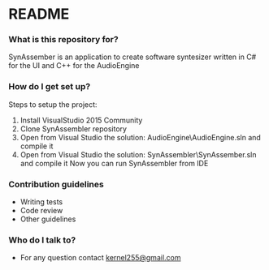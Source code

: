 # README #

### What is this repository for? ###

SynAssember is an application to create software syntesizer written in C# for the UI and C++ for the AudioEngine

### How do I get set up? ###

Steps to setup the project:

1. Install VisualStudio 2015 Community
2. Clone SynAssembler repository
3. Open from Visual Studio the solution: AudioEngine\AudioEngine.sln and compile it
4. Open from Visual Studio the solution: SynAssembler\SynAssember.sln and compile it
Now you can run SynAssembler from IDE

### Contribution guidelines ###

* Writing tests
* Code review
* Other guidelines

### Who do I talk to? ###

* For any question contact kernel255@gmail.com
